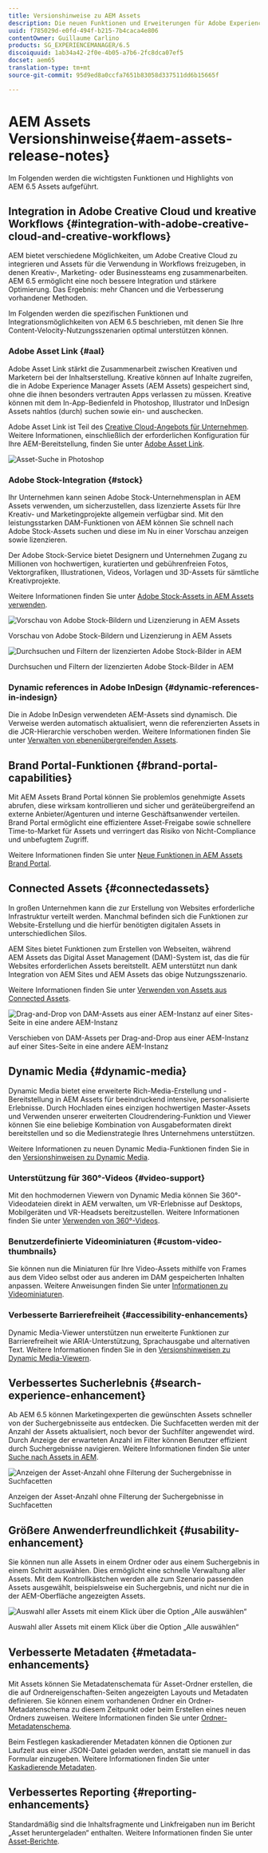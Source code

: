 ```yaml
---
title: Versionshinweise zu AEM Assets
description: Die neuen Funktionen und Erweiterungen für Adobe Experience Manager 6.5 Assets.
uuid: f785029d-e0fd-494f-b215-7b4caca4e806
contentOwner: Guillaume Carlino
products: SG_EXPERIENCEMANAGER/6.5
discoiquuid: 1ab34a42-2f0e-4b05-a7b6-2fc8dca07ef5
docset: aem65
translation-type: tm+mt
source-git-commit: 95d9ed8a0ccfa7651b83058d337511dd6b15665f

---
```



# AEM Assets Versionshinweise{#aem-assets-release-notes}

Im Folgenden werden die wichtigsten Funktionen und Highlights von AEM 6.5 Assets aufgeführt.

## Integration in Adobe Creative Cloud und kreative Workflows {#integration-with-adobe-creative-cloud-and-creative-workflows}

AEM bietet verschiedene Möglichkeiten, um Adobe Creative Cloud zu integrieren und Assets für die Verwendung in Workflows freizugeben, in denen Kreativ-, Marketing- oder Businessteams eng zusammenarbeiten. AEM 6.5 ermöglicht eine noch bessere Integration und stärkere Optimierung. Das Ergebnis: mehr Chancen und die Verbesserung vorhandener Methoden.

Im Folgenden werden die spezifischen Funktionen und Integrationsmöglichkeiten von AEM 6.5 beschrieben, mit denen Sie Ihre Content-Velocity-Nutzungsszenarien optimal unterstützen können.

### Adobe Asset Link {#aal}

Adobe Asset Link stärkt die Zusammenarbeit zwischen Kreativen und Marketern bei der Inhaltserstellung. Kreative können auf Inhalte zugreifen, die in Adobe Experience Manager Assets (AEM Assets) gespeichert sind, ohne die ihnen besonders vertrauten Apps verlassen zu müssen. Kreative können mit dem In-App-Bedienfeld in Photoshop, Illustrator und InDesign Assets nahtlos (durch) suchen sowie ein- und auschecken.

Adobe Asset Link ist Teil des [Creative Cloud-Angebots für Unternehmen](https://www.adobe.com/creativecloud/business/enterprise.html). Weitere Informationen, einschließlich der erforderlichen Konfiguration für Ihre AEM-Bereitstellung, finden Sie unter [Adobe Asset Link](https://helpx.adobe.com/enterprise/using/adobe-asset-link.html). 

![Asset-Suche in Photoshop](assets/asset_search_photoshop.png)

### Adobe Stock-Integration {#stock}

Ihr Unternehmen kann seinen Adobe Stock-Unternehmensplan in AEM Assets verwenden, um sicherzustellen, dass lizenzierte Assets für Ihre Kreativ- und Marketingprojekte allgemein verfügbar sind. Mit den leistungsstarken DAM-Funktionen von AEM können Sie schnell nach Adobe Stock-Assets suchen und diese im Nu in einer Vorschau anzeigen sowie lizenzieren.

Der Adobe Stock-Service bietet Designern und Unternehmen Zugang zu Millionen von hochwertigen, kuratierten und gebührenfreien Fotos, Vektorgrafiken, Illustrationen, Videos, Vorlagen und 3D-Assets für sämtliche Kreativprojekte.

Weitere Informationen finden Sie unter [Adobe Stock-Assets in AEM Assets verwenden](/help/assets/aem-assets-adobe-stock.md).

![Vorschau von Adobe Stock-Bildern und Lizenzierung in AEM Assets](assets/stock_image_preview_license_options.png)

Vorschau von Adobe Stock-Bildern und Lizenzierung in AEM Assets

![Durchsuchen und Filtern der lizenzierten Adobe Stock-Bilder in AEM](assets/aem-search-filters2.jpg)

Durchsuchen und Filtern der lizenzierten Adobe Stock-Bilder in AEM

### Dynamic references in Adobe InDesign {#dynamic-references-in-indesign}

Die in Adobe InDesign verwendeten AEM-Assets sind dynamisch. Die Verweise werden automatisch aktualisiert, wenn die referenzierten Assets in die JCR-Hierarchie verschoben werden. Weitere Informationen finden Sie unter [Verwalten von ebenenübergreifenden Assets](/help/assets/managing-linked-subassets.md).

## Brand Portal-Funktionen {#brand-portal-capabilities}

Mit AEM Assets Brand Portal können Sie problemlos genehmigte Assets abrufen, diese wirksam kontrollieren und sicher und geräteübergreifend an externe Anbieter/Agenturen und interne Geschäftsanwender verteilen. Brand Portal ermöglicht eine effizientere Asset-Freigabe sowie schnellere Time-to-Market für Assets und verringert das Risiko von Nicht-Compliance und unbefugtem Zugriff.

Weitere Informationen finden Sie unter [Neue Funktionen in AEM Assets Brand Portal](https://helpx.adobe.com/experience-manager/brand-portal/using/whats-new.html).

## Connected Assets {#connectedassets}

In großen Unternehmen kann die zur Erstellung von Websites erforderliche Infrastruktur verteilt werden. Manchmal befinden sich die Funktionen zur Website-Erstellung und die hierfür benötigten digitalen Assets in unterschiedlichen Silos.

AEM Sites bietet Funktionen zum Erstellen von Webseiten, während AEM Assets das Digital Asset Management (DAM)-System ist, das die für Websites erforderlichen Assets bereitstellt. AEM unterstützt nun dank Integration von AEM Sites und AEM Assets das obige Nutzungsszenario.

Weitere Informationen finden Sie unter [Verwenden von Assets aus Connected Assets](/help/assets/use-assets-across-connected-assets-instances.md).

![Drag-and-Drop von DAM-Assets aus einer AEM-Instanz auf einer Sites-Seite in eine andere AEM-Instanz](assets/connected-assets-drag-and-drop-only.gif)

Verschieben von DAM-Assets per Drag-and-Drop aus einer AEM-Instanz auf einer Sites-Seite in eine andere AEM-Instanz

## Dynamic Media {#dynamic-media}

Dynamic Media bietet eine erweiterte Rich-Media-Erstellung und -Bereitstellung in AEM Assets für beeindruckend intensive, personalisierte Erlebnisse. Durch Hochladen eines einzigen hochwertigen Master-Assets und Verwenden unserer erweiterten Cloudrendering-Funktion und Viewer können Sie eine beliebige Kombination von Ausgabeformaten direkt bereitstellen und so die Medienstrategie Ihres Unternehmens unterstützen.

Weitere Informationen zu neuen Dynamic Media-Funktionen finden Sie in den [Versionshinweisen zu Dynamic Media](https://marketing.adobe.com/resources/help/en_US/s7/release_notes/).

### Unterstützung für 360°-Videos {#video-support}

Mit den hochmodernen Viewern von Dynamic Media können Sie 360°-Videodateien direkt in AEM verwalten, um VR-Erlebnisse auf Desktops, Mobilgeräten und VR-Headsets bereitzustellen. Weitere Informationen finden Sie unter [Verwenden von 360°-Videos](/help/assets/360-video.md).

### Benutzerdefinierte Videominiaturen {#custom-video-thumbnails}

Sie können nun die Miniaturen für Ihre Video-Assets mithilfe von Frames aus dem Video selbst oder aus anderen im DAM gespeicherten Inhalten anpassen. Weitere Anweisungen finden Sie unter [Informationen zu Videominiaturen](/help/assets/video.md#about-video-thumbnails-in-dynamic-media-scene-mode).

### Verbesserte Barrierefreiheit {#accessibility-enhancements}

Dynamic Media-Viewer unterstützen nun erweiterte Funktionen zur Barrierefreiheit wie ARIA-Unterstützung, Sprachausgabe und alternativen Text. Weitere Informationen finden Sie in den [Versionshinweisen zu Dynamic Media-Viewern](https://marketing.adobe.com/resources/help/en_US/s7/viewers_ref/index.html).

## Verbessertes Sucherlebnis {#search-experience-enhancement}

Ab AEM 6.5 können Marketingexperten die gewünschten Assets schneller von der Suchergebnisseite aus entdecken. Die Suchfacetten werden mit der Anzahl der Assets aktualisiert, noch bevor der Suchfilter angewendet wird. Durch Anzeige der erwarteten Anzahl im Filter können Benutzer effizient durch Suchergebnisse navigieren. Weitere Informationen finden Sie unter [Suche nach Assets in AEM](../assets/search-assets.md).

![Anzeigen der Asset-Anzahl ohne Filterung der Suchergebnisse in Suchfacetten](/help/assets/assets/asset_search_results_in_facets_filters.png)

Anzeigen der Asset-Anzahl ohne Filterung der Suchergebnisse in Suchfacetten

## Größere Anwenderfreundlichkeit {#usability-enhancement}

Sie können nun alle Assets in einem Ordner oder aus einem Suchergebnis in einem Schritt auswählen. Dies ermöglicht eine schnelle Verwaltung aller Assets. Mit dem Kontrollkästchen werden alle zum Szenario passenden Assets ausgewählt, beispielsweise ein Suchergebnis, und nicht nur die in der AEM-Oberfläche angezeigten Assets.

![Auswahl aller Assets mit einem Klick über die Option „Alle auswählen“](assets/select-all-in-aem-assets.gif)

Auswahl aller Assets mit einem Klick über die Option „Alle auswählen“

## Verbesserte Metadaten {#metadata-enhancements}

Mit Assets können Sie Metadatenschemata für Asset-Ordner erstellen, die die auf Ordnereigenschaften-Seiten angezeigten Layouts und Metadaten definieren. Sie können einem vorhandenen Ordner ein Ordner-Metadatenschema zu diesem Zeitpunkt oder beim Erstellen eines neuen Ordners zuweisen. Weitere Informationen finden Sie unter [Ordner-Metadatenschema](/help/assets/folder-metadata-schema.md).

Beim Festlegen kaskadierender Metadaten können die Optionen zur Laufzeit aus einer JSON-Datei geladen werden, anstatt sie manuell in das Formular einzugeben. Weitere Informationen finden Sie unter [Kaskadierende Metadaten](/help/assets/cascading-metadata.md).

## Verbessertes Reporting {#reporting-enhancements}

Standardmäßig sind die Inhaltsfragmente und Linkfreigaben nun im Bericht „Asset heruntergeladen“ enthalten. Weitere Informationen finden Sie unter [Asset-Berichte](/help/assets/asset-reports.md).
